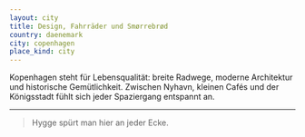 ```yaml
---
layout: city
title: Design, Fahrräder und Smørrebrød
country: daenemark
city: copenhagen
place_kind: city
---
```


Kopenhagen steht für Lebensqualität: breite Radwege, moderne Architektur und historische Gemütlichkeit. Zwischen Nyhavn, kleinen Cafés und der Königsstadt fühlt sich jeder Spaziergang entspannt an.

---

> Hygge spürt man hier an jeder Ecke.

